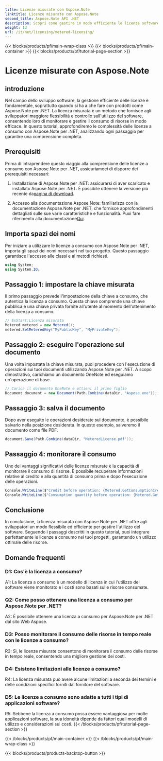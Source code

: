 ```yaml
---
title: Licenze misurate con Aspose.Note
linktitle: Licenze misurate con Aspose.Note
second_title: Aspose.Note API .NET
description: Scopri come gestire in modo efficiente le licenze software con Aspose.Note per .NET tramite licenze a consumo. Ottimizza l'utilizzo delle risorse e controlla i costi in modo efficace.
weight: 13
url: /it/net/licensing/metered-licensing/
---
```


{{< blocks/products/pf/main-wrap-class >}}
{{< blocks/products/pf/main-container >}}
{{< blocks/products/pf/tutorial-page-section >}}

# Licenze misurate con Aspose.Note

## introduzione

Nel campo dello sviluppo software, la gestione efficiente delle licenze è fondamentale, soprattutto quando si ha a che fare con prodotti come Aspose.Note per .NET. La licenza misurata è un metodo che fornisce agli sviluppatori maggiore flessibilità e controllo sull'utilizzo del software, consentendo loro di monitorare e gestire il consumo di risorse in modo efficace. In questo tutorial, approfondiremo le complessità delle licenze a consumo con Aspose.Note per .NET, analizzando ogni passaggio per garantire una comprensione completa.

## Prerequisiti

Prima di intraprendere questo viaggio alla comprensione delle licenze a consumo con Aspose.Note per .NET, assicuriamoci di disporre dei prerequisiti necessari:

1.  Installazione di Aspose.Note per .NET: assicurarsi di aver scaricato e installato Aspose.Note per .NET. È possibile ottenere la versione più recente da[pagina di download](https://releases.aspose.com/note/net/).

2.  Accesso alla documentazione Aspose.Note: familiarizza con la documentazione Aspose.Note per .NET, che fornisce approfondimenti dettagliati sulle sue varie caratteristiche e funzionalità. Puoi fare riferimento alla documentazione[Qui](https://reference.aspose.com/note/net/).

## Importa spazi dei nomi

Per iniziare a utilizzare le licenze a consumo con Aspose.Note per .NET, importa gli spazi dei nomi necessari nel tuo progetto. Questo passaggio garantisce l'accesso alle classi e ai metodi richiesti.

```csharp
using System;
using System.IO;
```

## Passaggio 1: impostare la chiave misurata

Il primo passaggio prevede l'impostazione della chiave a consumo, che autentica la licenza a consumo. Questa chiave comprende una chiave pubblica e una chiave privata fornite all'utente al momento dell'ottenimento della licenza a consumo.

```csharp
// ExStart:Licenza misurata
Metered metered = new Metered();
metered.SetMeteredKey("MyPublicKey", "MyPrivateKey");
```

## Passaggio 2: eseguire l'operazione sul documento

Una volta impostata la chiave misurata, puoi procedere con l'esecuzione di operazioni sui tuoi documenti utilizzando Aspose.Note per .NET. A scopo dimostrativo, carichiamo un documento OneNote ed eseguiamo un'operazione di base.

```csharp
// Carica il documento OneNote e ottieni il primo figlio
Document document = new Document(Path.Combine(dataDir, "Aspose.one"));
```

## Passaggio 3: salva il documento

Dopo aver eseguito le operazioni desiderate sul documento, è possibile salvarlo nella posizione desiderata. In questo esempio, salveremo il documento come file PDF.

```csharp
document.Save(Path.Combine(dataDir, "MeteredLicense.pdf"));
```

## Passaggio 4: monitorare il consumo

Uno dei vantaggi significativi delle licenze misurate è la capacità di monitorare il consumo di risorse. È possibile recuperare informazioni relative al credito e alla quantità di consumo prima e dopo l'esecuzione delle operazioni.

```csharp
Console.WriteLine($"Credit before operation: {Metered.GetConsumptionCredit():F2}");
Console.WriteLine($"Consumption quantity before operation: {Metered.GetConsumptionQuantity():F2}");
```

## Conclusione

In conclusione, la licenza misurata con Aspose.Note per .NET offre agli sviluppatori un modo flessibile ed efficiente per gestire l'utilizzo del software. Seguendo i passaggi descritti in questo tutorial, puoi integrare perfettamente le licenze a consumo nei tuoi progetti, garantendo un utilizzo ottimale delle risorse.

## Domande frequenti

### D1: Cos'è la licenza a consumo?

A1: La licenza a consumo è un modello di licenza in cui l'utilizzo del software viene monitorato e i costi sono basati sulle risorse consumate.

### Q2: Come posso ottenere una licenza a consumo per Aspose.Note per .NET?

A2: È possibile ottenere una licenza a consumo per Aspose.Note per .NET dal sito Web Aspose.

### D3: Posso monitorare il consumo delle risorse in tempo reale con le licenze a consumo?

R3: Sì, le licenze misurate consentono di monitorare il consumo delle risorse in tempo reale, consentendo una migliore gestione dei costi.

### D4: Esistono limitazioni alle licenze a consumo?

R4: La licenza misurata può avere alcune limitazioni a seconda dei termini e delle condizioni specifici forniti dal fornitore del software.

### D5: Le licenze a consumo sono adatte a tutti i tipi di applicazioni software?

R5: Sebbene la licenza a consumo possa essere vantaggiosa per molte applicazioni software, la sua idoneità dipende da fattori quali modelli di utilizzo e considerazioni sui costi.
{{< /blocks/products/pf/tutorial-page-section >}}

{{< /blocks/products/pf/main-container >}}
{{< /blocks/products/pf/main-wrap-class >}}

{{< blocks/products/products-backtop-button >}}
